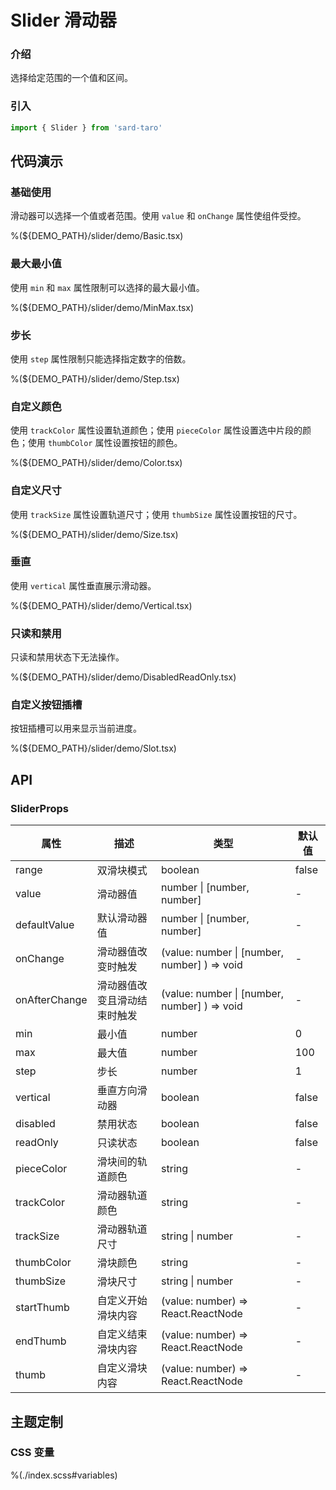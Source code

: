 # Slider 滑动器

### 介绍

选择给定范围的一个值和区间。

### 引入

```ts
import { Slider } from 'sard-taro'
```

## 代码演示

### 基础使用

滑动器可以选择一个值或者范围。使用 `value` 和 `onChange` 属性使组件受控。

%(${DEMO_PATH}/slider/demo/Basic.tsx)

### 最大最小值

使用 `min` 和 `max` 属性限制可以选择的最大最小值。

%(${DEMO_PATH}/slider/demo/MinMax.tsx)

### 步长

使用 `step` 属性限制只能选择指定数字的倍数。

%(${DEMO_PATH}/slider/demo/Step.tsx)

### 自定义颜色

使用 `trackColor` 属性设置轨道颜色；使用 `pieceColor` 属性设置选中片段的颜色；使用 `thumbColor` 属性设置按钮的颜色。

%(${DEMO_PATH}/slider/demo/Color.tsx)

### 自定义尺寸

使用 `trackSize` 属性设置轨道尺寸；使用 `thumbSize` 属性设置按钮的尺寸。

%(${DEMO_PATH}/slider/demo/Size.tsx)

### 垂直

使用 `vertical` 属性垂直展示滑动器。

%(${DEMO_PATH}/slider/demo/Vertical.tsx)

### 只读和禁用

只读和禁用状态下无法操作。

%(${DEMO_PATH}/slider/demo/DisabledReadOnly.tsx)

### 自定义按钮插槽

按钮插槽可以用来显示当前进度。

%(${DEMO_PATH}/slider/demo/Slot.tsx)

## API

### SliderProps

| 属性          | 描述                         | 类型                                         | 默认值 |
| ------------- | ---------------------------- | -------------------------------------------- | ------ |
| range         | 双滑块模式                   | boolean                                      | false  |
| value         | 滑动器值                     | number \| [number, number]                   | -      |
| defaultValue  | 默认滑动器值                 | number \| [number, number]                   | -      |
| onChange      | 滑动器值改变时触发           | (value: number \| [number, number] ) => void | -      |
| onAfterChange | 滑动器值改变且滑动结束时触发 | (value: number \| [number, number] ) => void | -      |
| min           | 最小值                       | number                                       | 0      |
| max           | 最大值                       | number                                       | 100    |
| step          | 步长                         | number                                       | 1      |
| vertical      | 垂直方向滑动器               | boolean                                      | false  |
| disabled      | 禁用状态                     | boolean                                      | false  |
| readOnly      | 只读状态                     | boolean                                      | false  |
| pieceColor    | 滑块间的轨道颜色             | string                                       | -      |
| trackColor    | 滑动器轨道颜色               | string                                       | -      |
| trackSize     | 滑动器轨道尺寸               | string \| number                             | -      |
| thumbColor    | 滑块颜色                     | string                                       | -      |
| thumbSize     | 滑块尺寸                     | string \| number                             | -      |
| startThumb    | 自定义开始滑块内容           | (value: number) => React.ReactNode           | -      |
| endThumb      | 自定义结束滑块内容           | (value: number) => React.ReactNode           | -      |
| thumb         | 自定义滑块内容               | (value: number) => React.ReactNode           | -      |

## 主题定制

### CSS 变量

%(./index.scss#variables)
